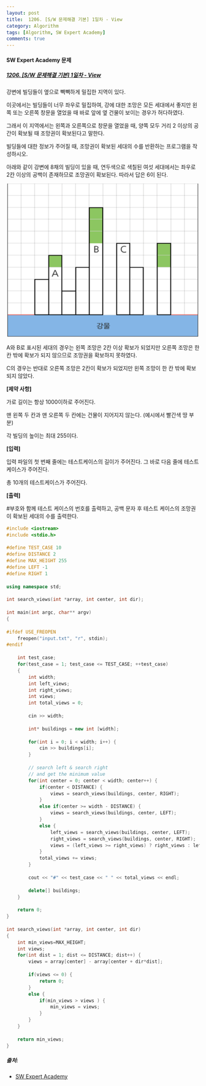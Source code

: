 ```yaml
---
layout: post
title:  1206. [S/W 문제해결 기본] 1일차 - View
category: Algorithm
tags: [Algorithm, SW Expert Academy]
comments: true
---
```


#### SW Expert Academy 문제
##### [1206. [S/W 문제해결 기본] 1일차 - View](https://swexpertacademy.com/main/code/problem/problemDetail.do?contestProbId=AV134DPqAA8CFAYh&categoryId=AV134DPqAA8CFAYh&categoryType=CODE)

강변에 빌딩들이 옆으로 빽빽하게 밀집한 지역이 있다.<br>

이곳에서는 빌딩들이 너무 좌우로 밀집하여, 강에 대한 조망은 모든 세대에서 좋지만 왼쪽 또는 오른쪽 창문을 열었을 때 바로 앞에 옆 건물이 보이는 경우가 허다하였다.<br>

그래서 이 지역에서는 왼쪽과 오른쪽으로 창문을 열었을 때, 양쪽 모두 거리 2 이상의 공간이 확보될 때 조망권이 확보된다고 말한다.<br>

빌딩들에 대한 정보가 주어질 때, 조망권이 확보된 세대의 수를 반환하는 프로그램을 작성하시오.<br>
 
아래와 같이 강변에 8채의 빌딩이 있을 때, 연두색으로 색칠된 여섯 세대에서는 좌우로 2칸 이상의 공백이 존재하므로 조망권이 확보된다. 따라서 답은 6이 된다.<br>

<center><img src="/assets/algorithm/03_views/Fig01_views.png" width="500" height="400"></center>

A와 B로 표시된 세대의 경우는 왼쪽 조망은 2칸 이상 확보가 되었지만 오른쪽 조망은 한 칸 밖에 확보가 되지 않으므로 조망권을 확보하지 못하였다.<br>

C의 경우는 반대로 오른쪽 조망은 2칸이 확보가 되었지만 왼쪽 조망이 한 칸 밖에 확보되지 않았다.<br>
 
**[제약 사항]**

가로 길이는 항상 1000이하로 주어진다.<br>

맨 왼쪽 두 칸과 맨 오른쪽 두 칸에는 건물이 지어지지 않는다. (예시에서 빨간색 땅 부분)<br>

각 빌딩의 높이는 최대 255이다.<br>
 
**[입력]**

입력 파일의 첫 번째 줄에는 테스트케이스의 길이가 주어진다. 그 바로 다음 줄에 테스트 케이스가 주어진다.<br>

총 10개의 테스트케이스가 주어진다.<br>
 
**[출력]**

#부호와 함께 테스트 케이스의 번호를 출력하고, 공백 문자 후 테스트 케이스의 조망권이 확보된 세대의 수를 출력한다.<br>

``` cpp
#include <iostream>
#include <stdio.h>

#define TEST_CASE 10
#define DISTANCE 2
#define MAX_HEIGHT 255
#define LEFT -1
#define RIGHT 1

using namespace std;

int search_views(int *array, int center, int dir);

int main(int argc, char** argv)
{
    
#ifdef USE_FREOPEN
    freopen("input.txt", "r", stdin);
#endif
    
    int test_case;
    for(test_case = 1; test_case <= TEST_CASE; ++test_case)
    {
        int width;
        int left_views;
        int right_views;
        int views;
        int total_views = 0;
        
        cin >> width;
        
        int* buildings = new int [width];
        
        for(int i = 0; i < width; i++) {
            cin >> buildings[i];
        }

        // search left & search right
        // and get the minimum value
        for(int center = 0; center < width; center++) {
            if(center < DISTANCE) {
                views = search_views(buildings, center, RIGHT);
            }
            else if(center >= width - DISTANCE) {
                views = search_views(buildings, center, LEFT);
            }
            else {
                left_views = search_views(buildings, center, LEFT);
                right_views = search_views(buildings, center, RIGHT);
                views = (left_views >= right_views) ? right_views : left_views;
            }
            total_views += views;
        }
        
        cout << "#" << test_case << " " << total_views << endl;
        
        delete[] buildings;
    }
    
    return 0;
}

int search_views(int *array, int center, int dir)
{
    int min_views=MAX_HEIGHT;
    int views;
    for(int dist = 1; dist <= DISTANCE; dist++) {
        views = array[center] - array[center + dir*dist];
        
        if(views <= 0) {
            return 0;
        }
        else {
            if(min_views > views ) {
                min_views = views;
            }
        }
    }
    
    return min_views;
}
```

##### 출처:
- [SW Expert Academy](https://swexpertacademy.com/main/code/problem/problemDetail.do?contestProbId=AV134DPqAA8CFAYh&categoryId=AV134DPqAA8CFAYh&categoryType=CODE)